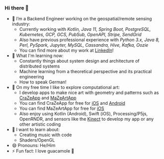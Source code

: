 ### Hi there 👋

<!--
**zubie7a/zubie7a** is a ✨ _special_ ✨ repository because its `README.md` (this file) appears on your GitHub profile.

Here are some ideas to get you started:

- 🔭 I’m currently working on ...
- 🌱 I’m currently learning ...
- 👯 I’m looking to collaborate on ...
- 🤔 I’m looking for help with ...
- 💬 Ask me about ...
- 📫 How to reach me: ...
- 😄 Pronouns: ...
- ⚡ Fun fact: ...
-->

- 🔭 I’m a Backend Engineer working on the geospatial/remote sensing industry:
    - Currently working with _Kotlin, Java 11, Spring Boot, PostgreSQL, Kubernetes, GCP, GCS, PubSub, OpenAPI, Stripe, SendGrid_
    - Also have previous professional experience with _Python 3.x, Java 8, Perl, PySpark, Jupyter, MySQL, Cassandra, Hive, Kafka, Oozie_
    - You can find more about my work at [LinkedIn](https://www.linkedin.com/in/zubie7a/)!
- 🌱 What I'm learning now:
    - Constantly things about system design and architecture of distributed systems
    - Machine learning from a theoretical perspective and its practical engineering
    - How to speak German!
- 👯 On my free time I like to explore computational art:
    - I develop apps to make nice art with geometry and patterns such as [CraZeApp](https://instagram.com/crazeapp) and [MaZeArtApp](https://instagram.com/mazeartapp)
    - You can find CraZeApp for free for [iOS](https://apps.apple.com/us/app/crazeapp/id1543581885) and [Android](https://play.google.com/store/apps/details?id=com.zubieta.craze&hl=en&gl=US)
    - You can find MaZeArtApp for free for [iOS](https://apps.apple.com/us/app/mazeartapp/id6454847211)
    - Also enjoy using Kotlin (Android), Swift (iOS), Processing/P5js, OpenRNDR, and sensors like the [Kinect](https://www.youtube.com/watch?v=ofwf_CFI8E0) to develop my app or any other artistic coding
- 🚀 I want to learn about:
    - Creating music with code
    - Shaders/OpenGL
- 😄 Pronouns: He/Him
- ⚡ Fun fact: I love guacamole 🥑
